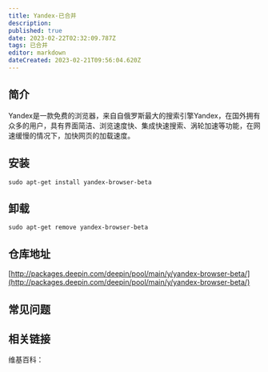 ```yaml
---
title: Yandex-已合并
description: 
published: true
date: 2023-02-22T02:32:09.787Z
tags: 已合并
editor: markdown
dateCreated: 2023-02-21T09:56:04.620Z
---
```


## 简介

Yandex是一款免费的浏览器，来自自俄罗斯最大的搜索引擎Yandex，在国外拥有众多的用户，具有界面简洁、浏览速度快、集成快速搜索、涡轮加速等功能，在网速缓慢的情况下，加快网页的加载速度。

## 安装

`sudo apt-get install yandex-browser-beta`

## 卸载

`sudo apt-get remove yandex-browser-beta`

## 仓库地址

[http://packages.deepin.com/deepin/pool/main/y/yandex-browser-beta/](http://packages.deepin.com/deepin/pool/main/y/yandex-browser-beta/)

## 常见问题

## 相关链接

维基百科：
